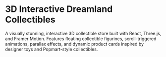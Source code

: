 # 3D Interactive Dreamland Collectibles
A visually stunning, interactive 3D collectible store built with React, Three.js, and Framer Motion. Features floating collectible figurines, scroll-triggered animations, parallax effects, and dynamic product cards inspired by designer toys and Popmart-style collectibles.
